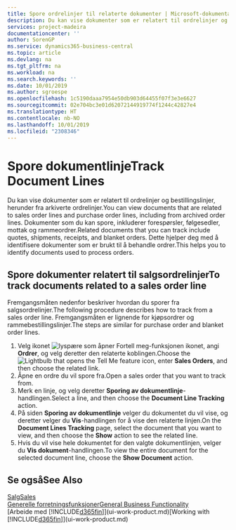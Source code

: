 ```yaml
---
title: Spore ordrelinjer til relaterte dokumenter | Microsoft-dokumentasjon
description: Du kan vise dokumenter som er relatert til ordrelinjer og bestillingslinjer, herunder fra arkiverte ordrelinjer. Dokumenter som du kan spore, inkluderer forespørsler, følgesedler, mottak og rammeordrer. Dette hjelper deg med å identifisere dokumenter som er brukt til å behandle ordrer.
services: project-madeira
documentationcenter: ''
author: SorenGP
ms.service: dynamics365-business-central
ms.topic: article
ms.devlang: na
ms.tgt_pltfrm: na
ms.workload: na
ms.search.keywords: ''
ms.date: 10/01/2019
ms.author: sgroespe
ms.openlocfilehash: 1c5190daaa7954e50db903d64455f07f3e3e6627
ms.sourcegitcommit: 02e704bc3e01d62072144919774f1244c42827e4
ms.translationtype: HT
ms.contentlocale: nb-NO
ms.lasthandoff: 10/01/2019
ms.locfileid: "2308346"
---
```

# <a name="track-document-lines"></a><span data-ttu-id="ca85d-105">Spore dokumentlinje</span><span class="sxs-lookup"><span data-stu-id="ca85d-105">Track Document Lines</span></span>
<span data-ttu-id="ca85d-106">Du kan vise dokumenter som er relatert til ordrelinjer og bestillingslinjer, herunder fra arkiverte ordrelinjer.</span><span class="sxs-lookup"><span data-stu-id="ca85d-106">You can view documents that are related to sales order lines and purchase order lines, including from archived order lines.</span></span> <span data-ttu-id="ca85d-107">Dokumenter som du kan spore, inkluderer forespørsler, følgesedler, mottak og rammeordrer.</span><span class="sxs-lookup"><span data-stu-id="ca85d-107">Related documents that you can track include quotes, shipments, receipts, and blanket orders.</span></span> <span data-ttu-id="ca85d-108">Dette hjelper deg med å identifisere dokumenter som er brukt til å behandle ordrer.</span><span class="sxs-lookup"><span data-stu-id="ca85d-108">This helps you to identify documents used to process orders.</span></span>  

## <a name="to-track-documents-related-to-a-sales-order-line"></a><span data-ttu-id="ca85d-109">Spore dokumenter relatert til salgsordrelinjer</span><span class="sxs-lookup"><span data-stu-id="ca85d-109">To track documents related to a sales order line</span></span>
<span data-ttu-id="ca85d-110">Fremgangsmåten nedenfor beskriver hvordan du sporer fra salgsordrelinjer.</span><span class="sxs-lookup"><span data-stu-id="ca85d-110">The following procedure describes how to track from a sales order line.</span></span> <span data-ttu-id="ca85d-111">Fremgangsmåten er lignende for kjøpsordrer og rammebestillingslinjer.</span><span class="sxs-lookup"><span data-stu-id="ca85d-111">The steps are similar for purchase order and blanket order lines.</span></span>

1.  <span data-ttu-id="ca85d-112">Velg ikonet ![lyspære som åpner Fortell meg-funksjonen](media/ui-search/search_small.png "Fortell hva du vil gjøre") ikonet, angi **Ordrer**, og velg deretter den relaterte koblingen.</span><span class="sxs-lookup"><span data-stu-id="ca85d-112">Choose the ![Lightbulb that opens the Tell Me feature](media/ui-search/search_small.png "Tell me what you want to do") icon, enter **Sales Orders**, and then choose the related link.</span></span>  
2.  <span data-ttu-id="ca85d-113">Åpne en ordre du vil spore fra.</span><span class="sxs-lookup"><span data-stu-id="ca85d-113">Open a sales order that you want to track from.</span></span>  
3.  <span data-ttu-id="ca85d-114">Merk en linje, og velg deretter **Sporing av dokumentlinje**-handlingen.</span><span class="sxs-lookup"><span data-stu-id="ca85d-114">Select a line, and then choose the **Document Line Tracking** action.</span></span>
4. <span data-ttu-id="ca85d-115">På siden **Sporing av dokumentlinje** velger du dokumentet du vil vise, og deretter velger du **Vis**-handlingen for å vise den relaterte linjen.</span><span class="sxs-lookup"><span data-stu-id="ca85d-115">On the **Document Lines Tracking** page, select the document that you want to view, and then choose the **Show** action to see the related line.</span></span>
5. <span data-ttu-id="ca85d-116">Hvis du vil vise hele dokumentet for den valgte dokumentlinjen, velger du **Vis dokument**-handlingen.</span><span class="sxs-lookup"><span data-stu-id="ca85d-116">To view the entire document for the selected document line, choose the **Show Document** action.</span></span>

## <a name="see-also"></a><span data-ttu-id="ca85d-117">Se også</span><span class="sxs-lookup"><span data-stu-id="ca85d-117">See Also</span></span>
[<span data-ttu-id="ca85d-118">Salg</span><span class="sxs-lookup"><span data-stu-id="ca85d-118">Sales</span></span>](sales-manage-sales.md)  
[<span data-ttu-id="ca85d-119">Generelle forretningsfunksjoner</span><span class="sxs-lookup"><span data-stu-id="ca85d-119">General Business Functionality</span></span>](ui-across-business-areas.md)  
<span data-ttu-id="ca85d-120">[Arbeide med [!INCLUDE[d365fin](includes/d365fin_md.md)]](ui-work-product.md)</span><span class="sxs-lookup"><span data-stu-id="ca85d-120">[Working with [!INCLUDE[d365fin](includes/d365fin_md.md)]](ui-work-product.md)</span></span>
